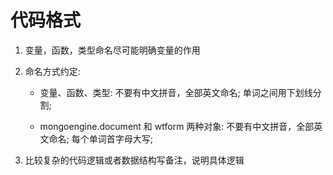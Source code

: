 # 代码格式

1. 变量，函数，类型命名尽可能明确变量的作用

2. 命名方式约定:

    * 变量、函数、类型: 不要有中文拼音，全部英文命名; 单词之间用下划线分割;

    * mongoengine.document 和 wtform 两种对象: 不要有中文拼音，全部英文命名; 每个单词首字母大写;

3. 比较复杂的代码逻辑或者数据结构写备注，说明具体逻辑
